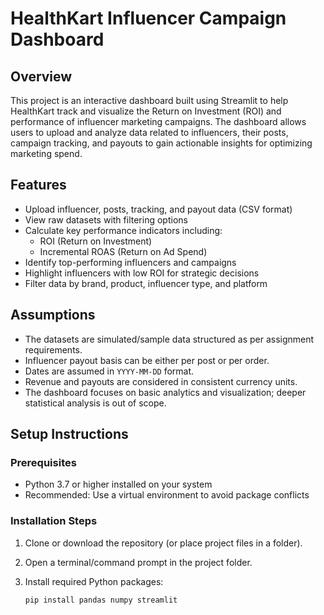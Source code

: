 # HealthKart Influencer Campaign Dashboard

## Overview
This project is an interactive dashboard built using Streamlit to help HealthKart track and visualize the Return on Investment (ROI) and performance of influencer marketing campaigns. The dashboard allows users to upload and analyze data related to influencers, their posts, campaign tracking, and payouts to gain actionable insights for optimizing marketing spend.

## Features
- Upload influencer, posts, tracking, and payout data (CSV format)
- View raw datasets with filtering options
- Calculate key performance indicators including:
  - ROI (Return on Investment)
  - Incremental ROAS (Return on Ad Spend)
- Identify top-performing influencers and campaigns
- Highlight influencers with low ROI for strategic decisions
- Filter data by brand, product, influencer type, and platform

## Assumptions
- The datasets are simulated/sample data structured as per assignment requirements.
- Influencer payout basis can be either per post or per order.
- Dates are assumed in `YYYY-MM-DD` format.
- Revenue and payouts are considered in consistent currency units.
- The dashboard focuses on basic analytics and visualization; deeper statistical analysis is out of scope.

## Setup Instructions

### Prerequisites
- Python 3.7 or higher installed on your system
- Recommended: Use a virtual environment to avoid package conflicts

### Installation Steps
1. Clone or download the repository (or place project files in a folder).

2. Open a terminal/command prompt in the project folder.

3. Install required Python packages:

   ```bash
   pip install pandas numpy streamlit
